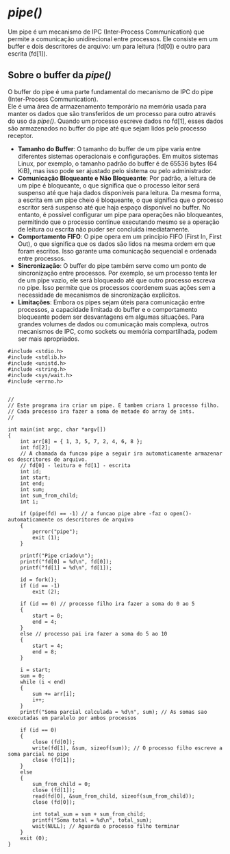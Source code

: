 # _pipe()_
Um pipe é um mecanismo de IPC (Inter-Process Communication) que permite a comunicação unidirecional entre processos. Ele consiste em um buffer e dois descritores de arquivo: um para leitura (fd[0]) e outro para escrita (fd[1]).

## Sobre o buffer da _pipe()_
O buffer do pipe é uma parte fundamental do mecanismo de IPC do pipe (Inter-Process Communication).  
Ele é uma área de armazenamento temporário na memória usada para manter os dados que são transferidos de um processo para outro através do uso da _pipe()_. Quando um processo escreve dados no fd[1], esses dados são armazenados no buffer do pipe até que sejam lidos pelo processo receptor.

- **Tamanho do Buffer**: O tamanho do buffer de um pipe varia entre diferentes sistemas operacionais e configurações. Em muitos sistemas Linux, por exemplo, o tamanho padrão do buffer é de 65536 bytes (64 KiB), mas isso pode ser ajustado pelo sistema ou pelo administrador.
- **Comunicação Bloqueante e Não Bloqueante**: Por padrão, a leitura de um pipe é bloqueante, o que significa que o processo leitor será suspenso até que haja dados disponíveis para leitura. Da mesma forma, a escrita em um pipe cheio é bloqueante, o que significa que o processo escritor será suspenso até que haja espaço disponível no buffer. No entanto, é possível configurar um pipe para operações não bloqueantes, permitindo que o processo continue executando mesmo se a operação de leitura ou escrita não puder ser concluída imediatamente.
- **Comportamento FIFO**: O pipe opera em um princípio FIFO (First In, First Out), o que significa que os dados são lidos na mesma ordem em que foram escritos. Isso garante uma comunicação sequencial e ordenada entre processos.
- **Sincronização**: O buffer do pipe também serve como um ponto de sincronização entre processos. Por exemplo, se um processo tenta ler de um pipe vazio, ele será bloqueado até que outro processo escreva no pipe. Isso permite que os processos coordenem suas ações sem a necessidade de mecanismos de sincronização explícitos.
- **Limitações**: Embora os pipes sejam úteis para comunicação entre processos, a capacidade limitada do buffer e o comportamento bloqueante podem ser desvantagens em algumas situações. Para grandes volumes de dados ou comunicação mais complexa, outros mecanismos de IPC, como sockets ou memória compartilhada, podem ser mais apropriados.

```
#include <stdio.h>
#include <stdlib.h>
#include <unistd.h>
#include <string.h>
#include <sys/wait.h>
#include <errno.h>


//
// Este programa ira criar um pipe. E tambem criara 1 processo filho. 
// Cada processo ira fazer a soma de metade do array de ints.
//

int	main(int argc, char *argv[])
{
	int	arr[8] = { 1, 3, 5, 7, 2, 4, 6, 8 };
	int	fd[2];
	// A chamada da funcao pipe a seguir ira automaticamente armazenar os descritores de arquivo.
	// fd[0] - leitura e fd[1] - escrita
	int	id;
	int	start;
	int	end;
	int	sum;
	int	sum_from_child;
	int	i;

	if (pipe(fd) == -1) // a funcao pipe abre -faz o open()- automaticamente os descritores de arquivo
	{
		perror("pipe");
		exit (1);
	}

	printf("Pipe criado\n");
	printf("fd[0] = %d\n", fd[0]);
	printf("fd[1] = %d\n", fd[1]);

	id = fork();
	if (id == -1)
		exit (2);

	if (id == 0) // processo filho ira fazer a soma do 0 ao 5
	{
		start = 0;
		end = 4;
	}
	else // processo pai ira fazer a soma do 5 ao 10
	{
		start = 4;
		end = 8;
	}

	i = start;
	sum = 0;
	while (i < end)
	{
		sum += arr[i];
		i++;
	}
	printf("Soma parcial calculada = %d\n", sum); // As somas sao executadas em paralelo por ambos processos
	
	if (id == 0)
	{
		close (fd[0]);
		write(fd[1], &sum, sizeof(sum)); // O processo filho escreve a soma parcial no pipe
		close (fd[1]);
	}
	else
	{
		sum_from_child = 0;
		close (fd[1]);
		read(fd[0], &sum_from_child, sizeof(sum_from_child));
		close (fd[0]);

		int total_sum = sum + sum_from_child;
		printf("Soma total = %d\n", total_sum);
		wait(NULL); // Aguarda o processo filho terminar
	}
	exit (0);
}


```